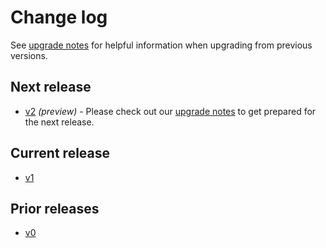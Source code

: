 # Change log

See [upgrade notes][1] for helpful information when upgrading from previous versions.

  [1]: https://microsoft.github.io/PSRule/latest/upgrade-notes/

## Next release

- [v2](https://microsoft.github.io/PSRule/latest/CHANGELOG-v2/) _(preview)_ - Please check out our [upgrade notes][1] to get prepared for the next release.

## Current release

- [v1](https://microsoft.github.io/PSRule/latest/CHANGELOG-v1/)

## Prior releases

- [v0](https://microsoft.github.io/PSRule/latest/CHANGELOG-v0/)
